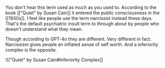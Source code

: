 You don't hear this term used as much as you used to. According to the book [["Quiet" by Susan Cain]] it entered the public consciousness in the [[1930s]]. I feel like people use the term narcissist instead these days. That's the default psychiatric insult term to through about by people who doesn't understand what they mean.

Though according to GPT-4o they are different. Very different in fact. Narcissism gives people an inflated sense of self worth. And a inferiority complex is the opposite.

![["Quiet" by Susan Cain#Inferiority Complex]]